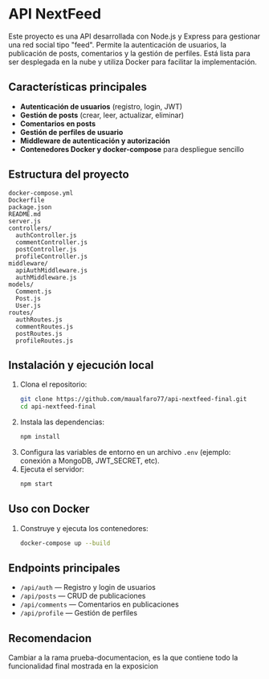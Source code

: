 # API NextFeed

Este proyecto es una API desarrollada con Node.js y Express para gestionar una red social tipo "feed". Permite la autenticación de usuarios, la publicación de posts, comentarios y la gestión de perfiles. Está lista para ser desplegada en la nube y utiliza Docker para facilitar la implementación.

## Características principales
- **Autenticación de usuarios** (registro, login, JWT)
- **Gestión de posts** (crear, leer, actualizar, eliminar)
- **Comentarios en posts**
- **Gestión de perfiles de usuario**
- **Middleware de autenticación y autorización**
- **Contenedores Docker y docker-compose** para despliegue sencillo

## Estructura del proyecto
```
docker-compose.yml
Dockerfile
package.json
README.md
server.js
controllers/
  authController.js
  commentController.js
  postController.js
  profileController.js
middleware/
  apiAuthMiddleware.js
  authMiddleware.js
models/
  Comment.js
  Post.js
  User.js
routes/
  authRoutes.js
  commentRoutes.js
  postRoutes.js
  profileRoutes.js
```

## Instalación y ejecución local
1. Clona el repositorio:
   ```bash
   git clone https://github.com/maualfaro77/api-nextfeed-final.git
   cd api-nextfeed-final
   ```
2. Instala las dependencias:
   ```bash
   npm install
   ```
3. Configura las variables de entorno en un archivo `.env` (ejemplo: conexión a MongoDB, JWT_SECRET, etc).
4. Ejecuta el servidor:
   ```bash
   npm start
   ```

## Uso con Docker
1. Construye y ejecuta los contenedores:
   ```bash
   docker-compose up --build
   ```

## Endpoints principales
- `/api/auth` — Registro y login de usuarios
- `/api/posts` — CRUD de publicaciones
- `/api/comments` — Comentarios en publicaciones
- `/api/profile` — Gestión de perfiles

## Recomendacion
Cambiar a la rama prueba-documentacion, es la que contiene todo la funcionalidad final mostrada en la exposicion

